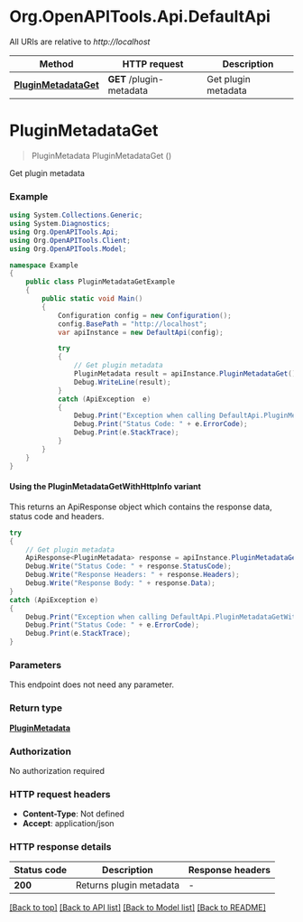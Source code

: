 # Org.OpenAPITools.Api.DefaultApi

All URIs are relative to *http://localhost*

| Method | HTTP request | Description |
|--------|--------------|-------------|
| [**PluginMetadataGet**](DefaultApi.md#pluginmetadataget) | **GET** /plugin-metadata | Get plugin metadata |

<a id="pluginmetadataget"></a>
# **PluginMetadataGet**
> PluginMetadata PluginMetadataGet ()

Get plugin metadata

### Example
```csharp
using System.Collections.Generic;
using System.Diagnostics;
using Org.OpenAPITools.Api;
using Org.OpenAPITools.Client;
using Org.OpenAPITools.Model;

namespace Example
{
    public class PluginMetadataGetExample
    {
        public static void Main()
        {
            Configuration config = new Configuration();
            config.BasePath = "http://localhost";
            var apiInstance = new DefaultApi(config);

            try
            {
                // Get plugin metadata
                PluginMetadata result = apiInstance.PluginMetadataGet();
                Debug.WriteLine(result);
            }
            catch (ApiException  e)
            {
                Debug.Print("Exception when calling DefaultApi.PluginMetadataGet: " + e.Message);
                Debug.Print("Status Code: " + e.ErrorCode);
                Debug.Print(e.StackTrace);
            }
        }
    }
}
```

#### Using the PluginMetadataGetWithHttpInfo variant
This returns an ApiResponse object which contains the response data, status code and headers.

```csharp
try
{
    // Get plugin metadata
    ApiResponse<PluginMetadata> response = apiInstance.PluginMetadataGetWithHttpInfo();
    Debug.Write("Status Code: " + response.StatusCode);
    Debug.Write("Response Headers: " + response.Headers);
    Debug.Write("Response Body: " + response.Data);
}
catch (ApiException e)
{
    Debug.Print("Exception when calling DefaultApi.PluginMetadataGetWithHttpInfo: " + e.Message);
    Debug.Print("Status Code: " + e.ErrorCode);
    Debug.Print(e.StackTrace);
}
```

### Parameters
This endpoint does not need any parameter.
### Return type

[**PluginMetadata**](PluginMetadata.md)

### Authorization

No authorization required

### HTTP request headers

 - **Content-Type**: Not defined
 - **Accept**: application/json


### HTTP response details
| Status code | Description | Response headers |
|-------------|-------------|------------------|
| **200** | Returns plugin metadata |  -  |

[[Back to top]](#) [[Back to API list]](../README.md#documentation-for-api-endpoints) [[Back to Model list]](../README.md#documentation-for-models) [[Back to README]](../README.md)

